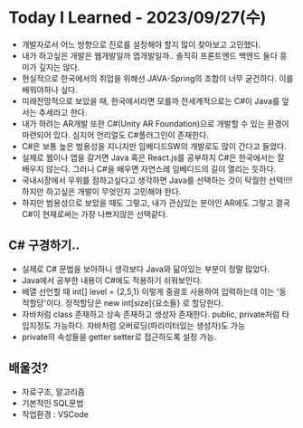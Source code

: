 # Today I Learned - 2023/09/27(수)
- 개발자로서 어느 방향으로 진로를 설정해야 할지 많이 찾아보고 고민했다.
- 내가 하고싶은 개발은 웹개발일까 앱개발일까.. 솔직히 프론트엔드 백엔드 둘다 흥미가 깊지는 않다.
- 현실적으로 한국에서의 취업을 위해선 JAVA-Spring의 조합이 너무 굳건하다. 이를 배워야하나 싶다.
- 미래전망적으로 보았을 때, 한국에서라면 모를까 전세계적으로는 C#이 Java를 앞서는 추세라고 한다.
- 내가 하려는 AR개발 또한 C#(Unity AR Foundation)으로 개발할 수 있는 환경이 마련되어 있다. 심지어 언리얼도 C#플러그인이 존재한다.
- C#은 보통 높은 범용성을 지니지만 임베디드SW의 개발로도 많이 간다고 들었다.
- 실제로 웹이나 앱을 갈거면 Java 혹은 React.js를 공부하지 C#은 한국에서는 잘 배우지 않는다. 그러니 C#을 배우면 자연스레 임베디드의 길이 열리는 듯하다.
- 국내시장에서 우위를 점하고싶다고 생각하면 Java를 선택하는 것이 탁월한 선택!!!! 하지만 하고싶은 개발이 무엇인지 고민해야 한다.
- 하지만 범용성으로 보았을 때도 그렇고, 내가 관심있는 분야인 AR에도 그렇고 결국 C#이 현재로써는 가장 나쁘지않은 선택같다.

## C# 구경하기..
- 실제로 C# 문법을 보아하니 생각보다 Java와 닮아있는 부분이 정말 많았다.
- Java에서 공부한 내용이 C#에도 적용하기 쉬워보인다.
- 배열 선언할 때 int[] level = {2,5,1} 이렇게 중괄호 사용하여 입력하는데 이는 '동적할당'이다. 정적할당은 new int[size]{요소들} 로 할당한다.
- 자바처럼 class 존재하고 상속 존재하고 생성자 존재한다. public, private처럼 타입지정도 가능하다. 자바처럼 오버로딩(파라미터있는 생성자)도 가능
- private의 속성들을 getter setter로 접근하도록 설정 가능.

## 배울것?
- 자료구조, 알고리즘
- 기본적인 SQL문법
- 작업환경 : VSCode